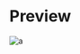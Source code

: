 # Preview 
![a](https://github.com/Eazvy/UILibs/blob/main/Librarys/Xanax/XanaxPreview.png?raw=true)
